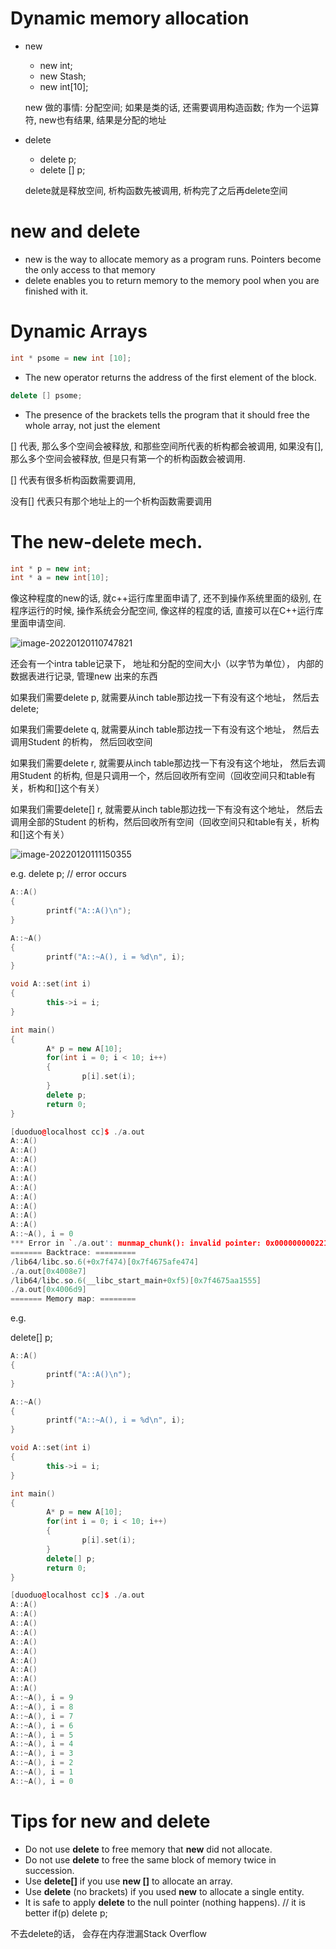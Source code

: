 # Dynamic memory allocation

- new

  - new int;
  - new Stash;
  - new int[10];

  new 做的事情: 分配空间; 如果是类的话, 还需要调用构造函数; 作为一个运算符, new也有结果, 结果是分配的地址

- delete

  - delete p;
  - delete [] p;

  delete就是释放空间, 析构函数先被调用, 析构完了之后再delete空间



# new and delete

- new is the way to allocate memory as a program runs. Pointers become the only access to that memory
- delete enables you to return memory to the memory pool when you are finished with it.



# Dynamic Arrays

```c++
int * psome = new int [10];
```

- The new operator returns the address of the first element of the block.

```c++
delete [] psome;
```

- The presence of the brackets tells the program that it should free the whole array, not just the element

[] 代表, 那么多个空间会被释放, 和那些空间所代表的析构都会被调用, 如果没有[], 那么多个空间会被释放, 但是只有第一个的析构函数会被调用. 

[] 代表有很多析构函数需要调用,

没有[]  代表只有那个地址上的一个析构函数需要调用



# The new-delete mech.

```c++
int * p = new int;
int * a = new int[10]; 
```

像这种程度的new的话, 就c++运行库里面申请了, 还不到操作系统里面的级别, 在程序运行的时候, 操作系统会分配空间, 像这样的程度的话, 直接可以在C++运行库里面申请空间.

![image-20220120110747821](C:\Users\duoduo.liu\AppData\Roaming\Typora\typora-user-images\image-20220120110747821.png)

还会有一个intra table记录下， 地址和分配的空间大小（以字节为单位）， 内部的数据表进行记录, 管理new 出来的东西



如果我们需要delete p, 就需要从inch table那边找一下有没有这个地址， 然后去delete;

如果我们需要delete q, 就需要从inch table那边找一下有没有这个地址， 然后去调用Student 的析构， 然后回收空间

如果我们需要delete r, 就需要从inch table那边找一下有没有这个地址， 然后去调用Student 的析构,  但是只调用一个，然后回收所有空间（回收空间只和table有关，析构和[]这个有关）

如果我们需要delete[] r, 就需要从inch table那边找一下有没有这个地址， 然后去调用全部的Student 的析构，然后回收所有空间（回收空间只和table有关，析构和[]这个有关）



![image-20220120111150355](C:\Users\duoduo.liu\AppData\Roaming\Typora\typora-user-images\image-20220120111150355.png)

e.g. delete p; // error occurs

```c++
A::A()
{
        printf("A::A()\n");
}

A::~A()
{
        printf("A::~A(), i = %d\n", i);
}

void A::set(int i)
{
        this->i = i;
}

int main()
{
        A* p = new A[10];       
        for(int i = 0; i < 10; i++)
        {
                p[i].set(i);
        }
        delete p;
        return 0;
}

```



```c++
[duoduo@localhost cc]$ ./a.out
A::A()
A::A()
A::A()
A::A()
A::A()
A::A()
A::A()
A::A()
A::A()
A::A()
A::~A(), i = 0
*** Error in `./a.out': munmap_chunk(): invalid pointer: 0x0000000002218018 ***
======= Backtrace: =========
/lib64/libc.so.6(+0x7f474)[0x7f4675afe474]
./a.out[0x4008e7]
/lib64/libc.so.6(__libc_start_main+0xf5)[0x7f4675aa1555]
./a.out[0x4006d9]
======= Memory map: ========
```

e.g.

 delete[] p;

```c++
A::A()
{
        printf("A::A()\n");
}

A::~A()
{
        printf("A::~A(), i = %d\n", i);
}

void A::set(int i)
{
        this->i = i;
}

int main()
{
        A* p = new A[10];       
        for(int i = 0; i < 10; i++)
        {
                p[i].set(i);
        }
        delete[] p;
        return 0;
}
```

```c++
[duoduo@localhost cc]$ ./a.out
A::A()
A::A()
A::A()
A::A()
A::A()
A::A()
A::A()
A::A()
A::A()
A::A()
A::~A(), i = 9
A::~A(), i = 8
A::~A(), i = 7
A::~A(), i = 6
A::~A(), i = 5
A::~A(), i = 4
A::~A(), i = 3
A::~A(), i = 2
A::~A(), i = 1
A::~A(), i = 0
```

# Tips for new and delete

- Do not use **delete** to free memory that **new** did not allocate.
- Do not use **delete** to free the same block of memory twice in succession.
- Use **delete[]** if you use **new []** to allocate an array.
- Use **delete** (no brackets) if you used **new** to allocate a single entity.
- It is safe to apply **delete** to the null pointer (nothing happens). // it is better if(p) delete p;



不去delete的话， 会存在内存泄漏Stack Overflow

